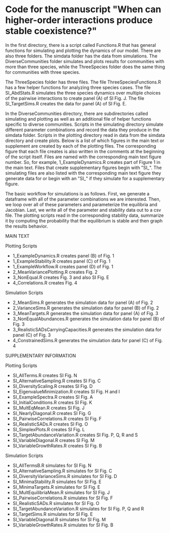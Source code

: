 # Code for the manuscript "When can higher-order interactions produce stable coexistence?"

In the first directory, there is a script called Functions.R that has general functions for simulating and plotting the dynamics of our model. There are also three folders. The simdata folder has the data from simulations. The DiverseCommunities folder simulates and plots results for communities with more than three species, while the ThreeSpecies folder does the same thing for communities with three species.

The ThreeSpecies folder has three files. The file ThreeSpeciesFunctions.R has a few helper functions for analyzing three species cases. The file SI_AbdStats.R simulates the three species dynamics over multiple choices of the pairwise interactions to create panel (A) of SI Fig. J. The file SI_TargetSims.R creates the data for panel (A) of SI Fig. E.

In the DiverseCommunities directory, there are subdirectories called simulating and plotting as well as an additional file of helper functions specific to diverse communities. Scripts in the simulating directory simulate different parameter combinations and record the data they produce in the simdata folder. Scripts in the plotting directory read in data from the simdata directory and create plots. Below is a list of which figures in the main text or supplement are created by each of the plotting files. The corresponding figure that each file creates is also written in the comments at the beginning of the script itself. Files are named with the corresponding main text figure number. So, for example, 1_ExampleDynamics.R creates part of Figure 1 in the main text. Files that create supplementary figures begin with "SI_". The simulating files are also listed with the corresponding main text figure they generate data for or begin with an "SI_" if they simulate for a supplementary figure.

The basic workflow for simulations is as follows. First, we generate a dataframe with all of the parameter combinations we are interested. Then, we loop over all of these parameters and parameterize the equilibria and Jacobian. Last, we write all of the parameter and stability data out to a csv file. The plotting scripts read in the corresponding stability data, summarize it by computing the probability that the equilibrium is stable and then graph the results behavior.

MAIN TEXT

Plotting Scripts
 - 1_ExampleDynamics.R creates panel (B) of Fig. 1
 - 1_ExampleStability.R creates panel (C) of Fig. 1
 - 1_ExampleWorkflow.R creates panel (D) of Fig. 1
 - 2_MeanVariancePlotting.R creates Fig. 2
 - 3_NonEqual.R creates Fig. 3 and also SI Fig. E
 - 4_Correlations.R creates Fig. 4

Simulation Scripts
 - 2_MeanSims.R generates the simulation data for panel (A) of Fig. 2
 - 2_VarianceSims.R generates the simulation data for panel (B) of Fig. 2
 - 3_MeanTargets.R generates the simulation data for panel (A) of Fig. 3
 - 3_NonEqualAbundances.R generates the simulation data for panel (B) of Fig. 3
 - 3_RealisticSADsCarryingCapacities.R generates the simulation data for panel (C) of Fig. 3
 - 4_ConstrainedSims.R generates the simulation data for panel (C) of Fig. 4

SUPPLEMENTARY INFORMATION

Plotting Scripts
 - SI_AllTerms.R creates SI Fig. N
 - SI_AlternativeSampling.R creates SI Fig. C
 - SI_DiversityScaling.R creates SI Fig. D
 - SI_EigenvalueMinimization.R creates SI Fig. H and I
 - SI_ExampleSpectra.R creates SI Fig. A
 - SI_InitialConditions.R creates SI Fig. K
 - SI_MultEqMean.R creates SI Fig. J
 - SI_NearlyDiagonal.R creates SI Fig. G
 - SI_PairwiseCorrelations.R creates SI Fig. F
 - SI_RealisticSADs.R creates SI Fig. O
 - SI_SimplexPlots.R creates SI Fig. L
 - SI_TargetAbundanceVariation.R creates SI Fig. P, Q, R and S
 - SI_VariableDiagonal.R creates SI Fig. M
 - SI_VariableGrowthRates.R creates SI Fig. B

Simulation Scripts
 - SI_AllTermsB.R simulates for SI Fig. N
 - SI_AlternativeSampling.R simulates for SI Fig. C
 - SI_DiversityVarianceSims.R simulates for SI Fig. D
 - SI_MinimaStability.R simulates for SI Fig. E
 - SI_MinimaTargets.R simulates for SI Fig. E
 - SI_MultEquilibriaMean.R simulates for SI Fig. J
 - SI_PairwiseCorrelations.R simulates for SI Fig. F
 - SI_RealisticSADs.R simulates for SI Fig. O
 - SI_TargetAbundanceVariation.R simulates for SI Fig. P, Q and R
 - SI_TargetSims.R simulates for SI Fig. E
 - SI_VariableDiagonal.R simulates for SI Fig. M
 - SI_VariableGrowthRates.R simulates for SI Fig. B
